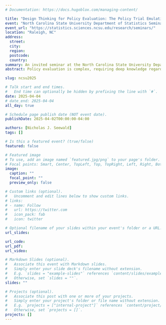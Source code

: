 ```yaml
---
# Documentation: https://docs.hugoblox.com/managing-content/

title: "Design Thinking for Policy Evaluation: The Policy Trial Emulation Framework"
event: "North Carolina State University Department of Statistics Seminar"
event_url: "https://statistics.sciences.ncsu.edu/research/seminars/"
location: "Raleigh, NC"
address:
  street:
  city:
  region:
  postcode:
  country:
summary: An invited seminar at the North Carolina State University Department of Statistics.
abstract: Policy evaluation is complex, requiring deep knowledge regarding the policies themselves, the contexts in which they are enacted, the degree to which they are implemented, as well as appropriate data and statistical methods for making causal inferences about policy effects on outcomes. High-quality study design is critical in this research, both for investigators to improve validity of causal inference, and for readers and policymakers to understand, trust, and act on the results. Target trial emulation is an approach to designing rigorous non-experimental studies by “emulating” key features of a clinical trial. Most used outside policy contexts, this approach is also valuable for policy evaluation and can address challenges unique to that context. We discuss how using the policy trial emulation framework to conduct and report on research design and methods supports transparent assessment of threats to causal inference in non-experimental studies intended to assess the effect of a health policy on clinical or population health outcomes. We show how careful design thinking lays a foundation for cutting-edge statistical tools to enable rigorous, high-quality policy evaluation studies, with application to a study of the effects of state medical cannabis laws on opioid prescribing for chronic noncancer pain.

slug: ncsu2025

# Talk start and end times.
#   End time can optionally be hidden by prefixing the line with `#`.
date: 2025-04-04
# date_end: 2025-04-04
all_day: true

# Schedule page publish date (NOT event date).
publishDate: 2025-04-02T00:00:00-04:00

authors: [Nicholas J. Seewald]
tags: []

# Is this a featured event? (true/false)
featured: false

# Featured image
# To use, add an image named `featured.jpg/png` to your page's folder. 
# Focal points: Smart, Center, TopLeft, Top, TopRight, Left, Right, BottomLeft, Bottom, BottomRight.
image:
  caption: ""
  focal_point: ""
  preview_only: false

# Custom links (optional).
#   Uncomment and edit lines below to show custom links.
# links:
# - name: Follow
#   url: https://twitter.com
#   icon_pack: fab
#   icon: twitter

# Optional filename of your slides within your event's folder or a URL.
url_slides:

url_code:
url_pdf:
url_video:

# Markdown Slides (optional).
#   Associate this event with Markdown slides.
#   Simply enter your slide deck's filename without extension.
#   E.g. `slides = "example-slides"` references `content/slides/example-slides.md`.
#   Otherwise, set `slides = ""`.
slides: ""

# Projects (optional).
#   Associate this post with one or more of your projects.
#   Simply enter your project's folder or file name without extension.
#   E.g. `projects = ["internal-project"]` references `content/project/deep-learning/index.md`.
#   Otherwise, set `projects = []`.
projects: []
---
```

